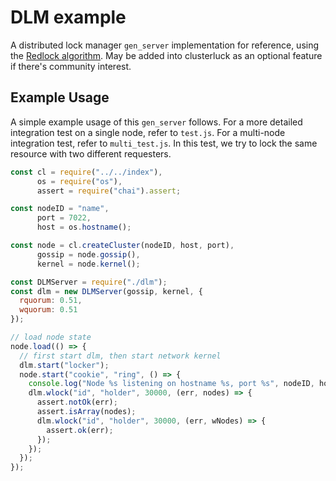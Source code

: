 DLM example
===========

A distributed lock manager `gen_server` implementation for reference, using the [Redlock algorithm](https://redis.io/topics/distlock). May be added into clusterluck as an optional feature if there's community interest.

Example Usage
-------------

A simple example usage of this `gen_server` follows. For a more detailed integration test on a single node, refer to `test.js`. For a multi-node integration test, refer to `multi_test.js`. In this test, we try to lock the same resource with two different requesters.

``` javascript
const cl = require("../../index"),
      os = require("os"),
      assert = require("chai").assert;

const nodeID = "name",
      port = 7022,
      host = os.hostname();

const node = cl.createCluster(nodeID, host, port),
      gossip = node.gossip(),
      kernel = node.kernel();

const DLMServer = require("./dlm");
const dlm = new DLMServer(gossip, kernel, {
  rquorum: 0.51,
  wquorum: 0.51
});

// load node state
node.load(() => {
  // first start dlm, then start network kernel
  dlm.start("locker");
  node.start("cookie", "ring", () => {
    console.log("Node %s listening on hostname %s, port %s", nodeID, host, port);
    dlm.wlock("id", "holder", 30000, (err, nodes) => {
      assert.notOk(err);
      assert.isArray(nodes);
      dlm.wlock("id", "holder", 30000, (err, wNodes) => {
        assert.ok(err);
      });
    });
  });
});
```
